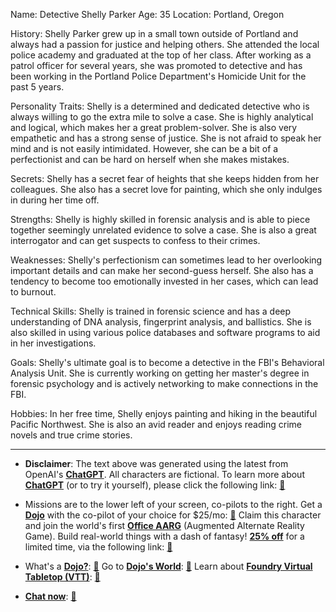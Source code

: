 Name: Detective Shelly Parker
Age: 35
Location: Portland, Oregon

History: Shelly Parker grew up in a small town outside of Portland and always had a passion for justice and helping others. She attended the local police academy and graduated at the top of her class. After working as a patrol officer for several years, she was promoted to detective and has been working in the Portland Police Department's Homicide Unit for the past 5 years.

Personality Traits: Shelly is a determined and dedicated detective who is always willing to go the extra mile to solve a case. She is highly analytical and logical, which makes her a great problem-solver. She is also very empathetic and has a strong sense of justice. She is not afraid to speak her mind and is not easily intimidated. However, she can be a bit of a perfectionist and can be hard on herself when she makes mistakes.

Secrets: Shelly has a secret fear of heights that she keeps hidden from her colleagues. She also has a secret love for painting, which she only indulges in during her time off.

Strengths: Shelly is highly skilled in forensic analysis and is able to piece together seemingly unrelated evidence to solve a case. She is also a great interrogator and can get suspects to confess to their crimes.

Weaknesses: Shelly's perfectionism can sometimes lead to her overlooking important details and can make her second-guess herself. She also has a tendency to become too emotionally invested in her cases, which can lead to burnout.

Technical Skills: Shelly is trained in forensic science and has a deep understanding of DNA analysis, fingerprint analysis, and ballistics. She is also skilled in using various police databases and software programs to aid in her investigations.

Goals: Shelly's ultimate goal is to become a detective in the FBI's Behavioral Analysis Unit. She is currently working on getting her master's degree in forensic psychology and is actively networking to make connections in the FBI.

Hobbies: In her free time, Shelly enjoys painting and hiking in the beautiful Pacific Northwest. She is also an avid reader and enjoys reading crime novels and true crime stories.
 

---
* **Disclaimer**: The text above was generated using the latest from OpenAI's [**ChatGPT**](https://openai.com/blog/chatgpt/).  All characters are fictional.  To learn more about [**ChatGPT**](https://openai.com/blog/chatgpt/) (or to try it yourself), please click the following link: [:closed_book:](https://openai.com/blog/chatgpt/)

* Missions are to the lower left of your screen, co-pilots to the right. Get a [**Dojo**](https://workmates.live/marketplace) with the co-pilot of your choice for $25/mo: [:green_book:](https://workmates.live/marketplace) Claim this character and join the world's first [**Office AARG**](https://dojos.world) (Augmented Alternate Reality Game). Build real-world things with a dash of fantasy! [**25% off**](https://blog.workmates.live/deal-on-a-dojo) for a limited time, via the following link: [:green_book:](https://blog.workmates.live/deal-on-a-dojo) 

* What's a [**Dojo?**](https://workdojos.com): [:blue_book:](https://workdojos.com)  Go to [**Dojo's World**](https://dojos.world): [:blue_book:](https://dojos.world)  Learn about [**Foundry Virtual Tabletop (VTT)**](https://foundryvtt.com): [:closed_book:](https://foundryvtt.com/)

* [**Chat now**](https://chat.workmates.live/channel/support): [:ledger:](https://chat.workmates.live/channel/support)